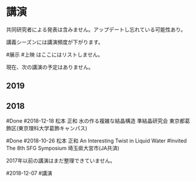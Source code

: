 # 講演

共同研究者による発表は含みません。アップデートし忘れている可能性あり。

講義シーズンには講演頻度が下がります。

#展示 #上映 はここにはリストしません。

現在、次の講演の予定はありません。



## 2019





## 2018



#Done #2018-12-18 松本 正和 水の作る複雑な結晶構造 準結晶研究会 東京都葛飾区(東京理科大学葛飾キャンパス)



#Done #2018-10-26 松本 正和 An Interesting Twist in Liquid Water #Invited The 8th SFG Symposium 埼玉県大宮市(JA共済)





2017年以前の講演はまだ整理できていません。



#2018-12-07  #講演



